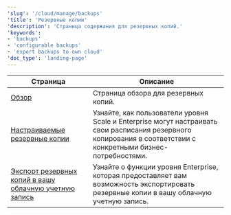 ```yaml
---
'slug': '/cloud/manage/backups'
'title': 'Резервные копии'
'description': 'Страница содержания для резервных копий.'
'keywords':
- 'backups'
- 'configurable backups'
- 'export backups to own cloud'
'doc_type': 'landing-page'
---
```

| Страница                                                                             | Описание                                                                                                                       |
|--------------------------------------------------------------------------------------|-------------------------------------------------------------------------------------------------------------------------------|
| [Обзор](./overview.md)                                                               | Страница обзора для резервных копий.                                                                                          |
| [Настраиваемые резервные копии](./configurable-backups.md)                         | Узнайте, как пользователи уровня Scale и Enterprise могут настраивать свои расписания резервного копирования в соответствии с конкретными бизнес-потребностями. |
| [Экспорт резервных копий в вашу облачную учетную запись](./export-backups-to-own-cloud-account.md) | Узнайте о функции уровня Enterprise, которая предоставляет вам возможность экспортировать резервные копии в вашу облачную учетную запись.        |